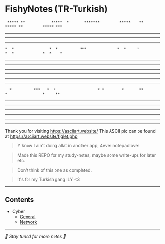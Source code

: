 # FishyNotes (TR-Turkish)

                                                                                                        
     ***** **            *****  *       *******         *****    **         ***** **         ***** ***  
  ******  **** *      ******  *       *       ***    ******  *  **** *   ******  **** *   ******  * **  
 **   *  *  ***      **   *  *       *         **   **   *  *   *****   **   *  * ****   **   *  *  **  
*    *  *    *      *    *  *        **        *   *    *  *    * *    *    *  *   **   *    *  *   **  
    *  *                *  *          ***              *  *     *          *  *             *  *    *   
   ** **               ** **         ** ***           ** **     *         ** **            ** **   *    
   ** **               ** **          *** ***         ** **     *         ** **            ** **  *     
   ** ******         **** **            *** ***       ** ********         ** ******        ** ****      
   ** *****         * *** **              *** ***     ** **     *         ** *****         ** **  ***   
   ** **               ** **                ** ***    ** **     **        ** **            ** **    **  
   *  **          **   ** **                 ** **    *  **     **        *  **            *  **    **  
      *          ***   *  *                   * *        *       **          *                *     **  
  *****           ***    *          ***        *     ****        **      ****         *   ****      *** 
 *  *****          ******          *  *********     *  *****      **    *  ***********   *  ****    **  
*    ***             ***          *     *****      *     **            *     ******     *    **     *   
*                                 *                *                   *                *               
 **                                **               **                  **               **             
                                                                                                        
                                                                                                        
                                                                                                        
------------------------------------------------
Thank you for visiting https://asciiart.website/
This ASCII pic can be found at
https://asciiart.website/figlet.php

> Y'know I ain't doing allat in another app, 4ever notepadlover

> Made this REPO for my study-notes, maybe some write-ups for later etc.

> Don't think of this one as completed.

> It's for my Turkish gang ILY <3

---

## Contents
- Cyber
  - [General](./Cyber/General)
  - [Network](./Cyber/Network)

---
*🪼 Stay tuned for more notes 🪼*
